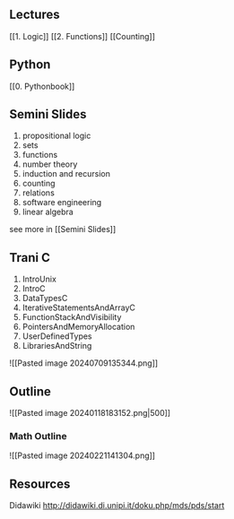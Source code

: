 ## Lectures
[[1. Logic]]
[[2. Functions]]
[[Counting]]
## Python
[[0. Pythonbook]]


## Semini Slides

1. propositional logic
2. sets
3. functions
4. number theory
5. induction and recursion
6. counting
7. relations
8. software engineering
9. linear algebra

see more in [[Semini Slides]]
## Trani C

1. IntroUnix
2. IntroC
3. DataTypesC
4. IterativeStatementsAndArrayC
5. FunctionStackAndVisibility
6. PointersAndMemoryAllocation
7. UserDefinedTypes
8. LibrariesAndString

![[Pasted image 20240709135344.png]]

## Outline

![[Pasted image 20240118183152.png|500]]

### Math Outline

![[Pasted image 20240221141304.png]]
## Resources
Didawiki
http://didawiki.di.unipi.it/doku.php/mds/pds/start




